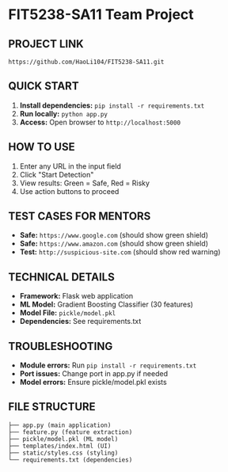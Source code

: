 # FIT5238-SA11 Team Project

## PROJECT LINK
`https://github.com/HaoLi104/FIT5238-SA11.git`

## QUICK START
1. **Install dependencies:** `pip install -r requirements.txt`
2. **Run locally:** `python app.py`
3. **Access:** Open browser to `http://localhost:5000`

## HOW TO USE
1. Enter any URL in the input field
2. Click "Start Detection"
3. View results: Green = Safe, Red = Risky
4. Use action buttons to proceed

## TEST CASES FOR MENTORS
- **Safe:** `https://www.google.com` (should show green shield)
- **Safe:** `https://www.amazon.com` (should show green shield)
- **Test:** `http://suspicious-site.com` (should show red warning)

## TECHNICAL DETAILS
- **Framework:** Flask web application
- **ML Model:** Gradient Boosting Classifier (30 features)
- **Model File:** `pickle/model.pkl`
- **Dependencies:** See requirements.txt

## TROUBLESHOOTING
- **Module errors:** Run `pip install -r requirements.txt`
- **Port issues:** Change port in app.py if needed
- **Model errors:** Ensure pickle/model.pkl exists

## FILE STRUCTURE
```
├── app.py (main application)
├── feature.py (feature extraction)
├── pickle/model.pkl (ML model)
├── templates/index.html (UI)
├── static/styles.css (styling)
└── requirements.txt (dependencies)
```
